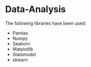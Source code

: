 # Data-Analysis

The following libraries have been used:
- Pandas
- Numpy
- Seaborn
- Matplotlib
- Statsmodel
- sklearn
